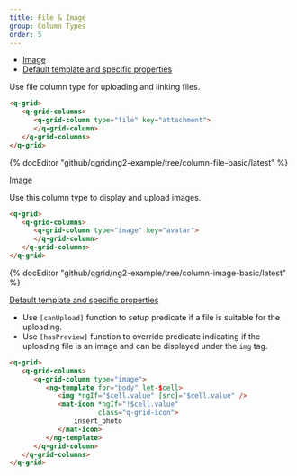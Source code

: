 ```yaml
---
title: File & Image
group: Column Types
order: 5
---
```

- [Image](#image)
- [Default template and specific properties](#default-template-and-specific-properties)

Use file column type for uploading and linking files.

```html
<q-grid>
   <q-grid-columns>
      <q-grid-column type="file" key="attachment">
      </q-grid-column>
   </q-grid-columns>
</q-grid>
```

{% docEditor "github/qgrid/ng2-example/tree/column-file-basic/latest" %}

<a name="image" href="#image">
   Image
</a>

Use this column type to display and upload images.

```html
<q-grid>
   <q-grid-columns>
      <q-grid-column type="image" key="avatar">
      </q-grid-column>
   </q-grid-columns>
</q-grid>
```

{% docEditor "github/qgrid/ng2-example/tree/column-image-basic/latest" %}

<a name="default-template-and-specific-properties" href="default-template-and-specific-properties">
   Default template and specific properties
</a>

* Use `[canUpload]` function to setup predicate if a file is suitable for the uploading.
* Use `[hasPreview]` function to override predicate indicating if the uploading file is an image and can be displayed under the `img` tag. 

```html
<q-grid>
   <q-grid-columns>
      <q-grid-column type="image">
         <ng-template for="body" let-$cell>
            <img *ngIf="$cell.value" [src]="$cell.value" />
            <mat-icon *ngIf="!$cell.value" 
                      class="q-grid-icon">
                insert_photo
            </mat-icon>
         </ng-template>
      </q-grid-column>
   </q-grid-columns>
</q-grid>
```
